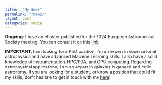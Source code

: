 ```yaml
---
title:  "My News"
permalink: "/news/"
layout: post
categories: media
---
```


**Ongoing**: I have an ePoster published for the 2024 European Astronomical Society meeting.
You can consult it on this [link](https://k-poster.kuoni-congress.info/eas-2024/poster/5149ebf4-c89d-4214-83cc-98bc811f96d7).

**IMPORTANT**: I am looking for a PhD position, I'm an expert in observational astrophysics and have advanced Machine Learning skills.
I also have a solid knowledge of instrumentation, HPC/PDA, and GPU computing.
Regarding astrophysical applications, I am an expert in galaxies in general and radio astronomy.
If you are looking for a student, or know a position that could fit my skills, don't hesitate to get in touch with me [here](mailto:adrien.anthore@gmail.com?subject=[Academic%20Opportunity])!
